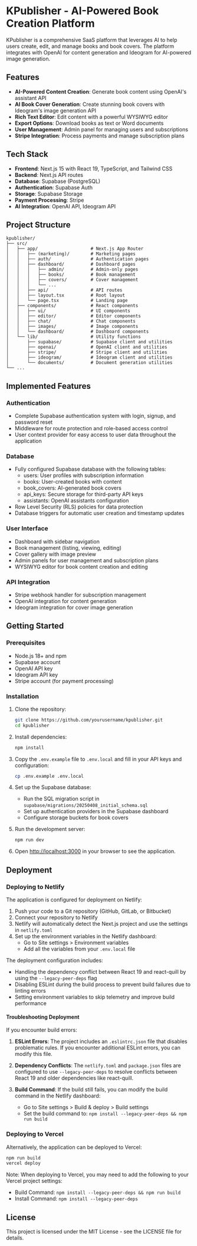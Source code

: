 # KPublisher - AI-Powered Book Creation Platform

KPublisher is a comprehensive SaaS platform that leverages AI to help users create, edit, and manage books and book covers. The platform integrates with OpenAI for content generation and Ideogram for AI-powered image generation.

## Features

- **AI-Powered Content Creation**: Generate book content using OpenAI's assistant API
- **AI Book Cover Generation**: Create stunning book covers with Ideogram's image generation API
- **Rich Text Editor**: Edit content with a powerful WYSIWYG editor
- **Export Options**: Download books as text or Word documents
- **User Management**: Admin panel for managing users and subscriptions
- **Stripe Integration**: Process payments and manage subscription plans

## Tech Stack

- **Frontend**: Next.js 15 with React 19, TypeScript, and Tailwind CSS
- **Backend**: Next.js API routes
- **Database**: Supabase (PostgreSQL)
- **Authentication**: Supabase Auth
- **Storage**: Supabase Storage
- **Payment Processing**: Stripe
- **AI Integration**: OpenAI API, Ideogram API

## Project Structure

```
kpublisher/
├── src/
│   ├── app/                    # Next.js App Router
│   │   ├── (marketing)/        # Marketing pages
│   │   ├── auth/               # Authentication pages
│   │   ├── dashboard/          # Dashboard pages
│   │   │   ├── admin/          # Admin-only pages
│   │   │   ├── books/          # Book management
│   │   │   ├── covers/         # Cover management
│   │   │   └── ...
│   │   ├── api/                # API routes
│   │   ├── layout.tsx          # Root layout
│   │   └── page.tsx            # Landing page
│   ├── components/             # React components
│   │   ├── ui/                 # UI components
│   │   ├── editor/             # Editor components
│   │   ├── chat/               # Chat components
│   │   ├── images/             # Image components
│   │   └── dashboard/          # Dashboard components
│   └── lib/                    # Utility functions
│       ├── supabase/           # Supabase client and utilities
│       ├── openai/             # OpenAI client and utilities
│       ├── stripe/             # Stripe client and utilities
│       ├── ideogram/           # Ideogram client and utilities
│       └── documents/          # Document generation utilities
└── ...
```

## Implemented Features

### Authentication
- Complete Supabase authentication system with login, signup, and password reset
- Middleware for route protection and role-based access control
- User context provider for easy access to user data throughout the application

### Database
- Fully configured Supabase database with the following tables:
  - users: User profiles with subscription information
  - books: User-created books with content
  - book_covers: AI-generated book covers
  - api_keys: Secure storage for third-party API keys
  - assistants: OpenAI assistants configuration
- Row Level Security (RLS) policies for data protection
- Database triggers for automatic user creation and timestamp updates

### User Interface
- Dashboard with sidebar navigation
- Book management (listing, viewing, editing)
- Cover gallery with image preview
- Admin panels for user management and subscription plans
- WYSIWYG editor for book content creation and editing

### API Integration
- Stripe webhook handler for subscription management
- OpenAI integration for content generation
- Ideogram integration for cover image generation

## Getting Started

### Prerequisites

- Node.js 18+ and npm
- Supabase account
- OpenAI API key
- Ideogram API key
- Stripe account (for payment processing)

### Installation

1. Clone the repository:
   ```bash
   git clone https://github.com/yourusername/kpublisher.git
   cd kpublisher
   ```

2. Install dependencies:
   ```bash
   npm install
   ```

3. Copy the `.env.example` file to `.env.local` and fill in your API keys and configuration:
   ```bash
   cp .env.example .env.local
   ```

4. Set up the Supabase database:
   - Run the SQL migration script in `supabase/migrations/20250408_initial_schema.sql`
   - Set up authentication providers in the Supabase dashboard
   - Configure storage buckets for book covers

5. Run the development server:
   ```bash
   npm run dev
   ```

6. Open [http://localhost:3000](http://localhost:3000) in your browser to see the application.

## Deployment

### Deploying to Netlify

The application is configured for deployment on Netlify:

1. Push your code to a Git repository (GitHub, GitLab, or Bitbucket)
2. Connect your repository to Netlify
3. Netlify will automatically detect the Next.js project and use the settings in `netlify.toml`
4. Set up the environment variables in the Netlify dashboard:
   - Go to Site settings > Environment variables
   - Add all the variables from your `.env.local` file

The deployment configuration includes:
- Handling the dependency conflict between React 19 and react-quill by using the `--legacy-peer-deps` flag
- Disabling ESLint during the build process to prevent build failures due to linting errors
- Setting environment variables to skip telemetry and improve build performance

#### Troubleshooting Deployment

If you encounter build errors:

1. **ESLint Errors**: The project includes an `.eslintrc.json` file that disables problematic rules. If you encounter additional ESLint errors, you can modify this file.

2. **Dependency Conflicts**: The `netlify.toml` and `package.json` files are configured to use `--legacy-peer-deps` to resolve conflicts between React 19 and older dependencies like react-quill.

3. **Build Command**: If the build still fails, you can modify the build command in the Netlify dashboard:
   - Go to Site settings > Build & deploy > Build settings
   - Set the build command to: `npm install --legacy-peer-deps && npm run build`

### Deploying to Vercel

Alternatively, the application can be deployed to Vercel:

```bash
npm run build
vercel deploy
```

Note: When deploying to Vercel, you may need to add the following to your Vercel project settings:
- Build Command: `npm install --legacy-peer-deps && npm run build`
- Install Command: `npm install --legacy-peer-deps`

## License

This project is licensed under the MIT License - see the LICENSE file for details.
